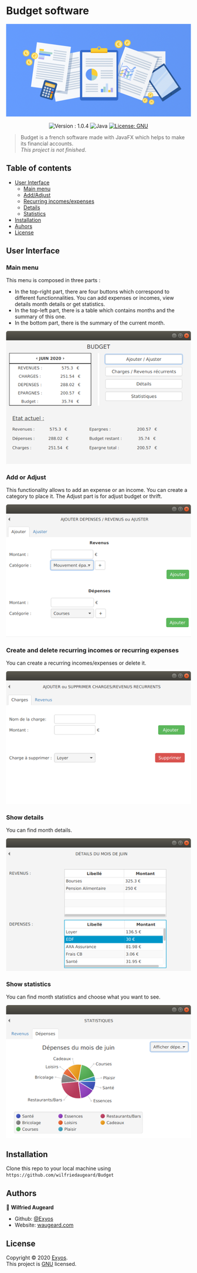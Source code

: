# Budget software
![baniere](https://github.com/wilfriedaugeard/Budget/blob/master/assets/baniere.jpg)
<p align="center">
<img alt="Version : 1.0.4" src="https://img.shields.io/badge/version-1.0.4-green" target="_blank" />
  <img alt="Java" src="https://img.shields.io/badge/Java-v1.8-blue?logo=java&logoColor=white" target="_blank" />
<a href="https://github.com/wilfriedaugeard/Budget/blob/master/LICENSE">
    <img alt="License: GNU" src="https://img.shields.io/badge/License-GNU-yellow.svg" />
</a>
</p>


> Budget is a french software made with JavaFX which helps to make its financial accounts.</br>
*This project is not finished*.

## Table of contents
- [User Interface](#user-interface)
  - [Main menu](#main-menu)
  - [Add/Adjust](#add-or-adjust)
  - [Recurring incomes/expenses](#create-and-delete-recurring-incomes-or-recurring-expenses)
  - [Details](#show-details)
  - [Statistics](#show-statistics)
- [Installation](#installation)
- [Auhors](#authors)
- [License](#license)


## User Interface

### Main menu 

This menu is composed in three parts : </br>
- In the top-right part, there are four buttons which correspond to different functionnalities. You can add expenses or incomes, view details month details or get statistics.
- In the top-left part, there is a table which contains months and the summary of this one.
- In the bottom part, there is the summary of the current month.

<p align="center">
  <img alt="menu" src="https://github.com/wilfriedaugeard/Budget/blob/master/assets/mainmenu.png"/>
</p>

### Add or Adjust 

This functionality allows to add an expense or an income. You can create a category to place it.
The Adjust part is for adjust budget or thrift.

<p align="center">
  <img alt="menu" src="https://github.com/wilfriedaugeard/Budget/blob/master/assets/ajouter.png"/>
</p>

### Create and delete recurring incomes or recurring expenses

You can create a recurring incomes/expenses or delete it.

<p align="center">
  <img alt="menu" src="https://github.com/wilfriedaugeard/Budget/blob/master/assets/recurrent.png"/>
</p>

### Show details 

You can find month details.

<p align="center">
  <img alt="menu" src="https://github.com/wilfriedaugeard/Budget/blob/master/assets/details.png"/>
</p>

### Show statistics 

You can find month statistics and choose what you want to see.

<p align="center">
  <img alt="menu" src="https://github.com/wilfriedaugeard/Budget/blob/master/assets/stats2.png"/>
</p>

## Installation
Clone this repo to your local machine using `https://github.com/wilfriedaugeard/Budget`


## Authors

👤 **Wilfried Augeard**
- Github: [@Exyos](https://github.com/wilfriedaugeard)
- Website: [waugeard.com](https://waugeard.com)

## License

Copyright © 2020 [Exyos](https://github.com/wilfriedaugeard).</br>
This project is [GNU](https://github.com/wilfriedaugeard/Budget/blob/master/LICENSE) licensed.
